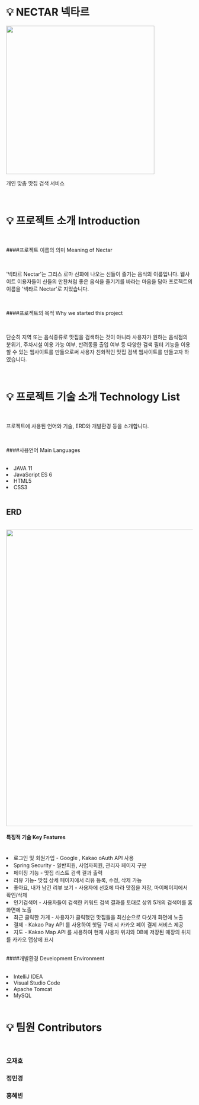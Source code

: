 # 💡 NECTAR 넥타르

<img src="https://user-images.githubusercontent.com/121703704/231820636-ee5eb48a-4b49-4843-ba23-fc1d0aea92a2.png" width=400px>

<br>

개인 맞춤 맛집 검색 서비스

<br>

# 💡 프로젝트 소개 Introduction

<br>

 ####프로젝트 이름의 의미 Meaning of Nectar

<br>

'넥타르 Nectar'는 그리스 로마 신화에 나오는 신들이 즐기는 음식의 이름입니다. 웹사이트 이용자들이 신들의 만찬처럼 좋은 음식을 즐기기를 바라는 마음을 담아 프로젝트의 이름을 '넥타르 Nectar'로 지었습니다.

<br>

 ####프로젝트의 목적 Why we started this project

<br>

단순히 지역 또는 음식종류로 맛집을 검색하는 것이 아니라 사용자가 원하는 음식점의 분위기, 주차시설 이용 가능 여부, 반려동물 출입 여부 등 다양한 검색 필터 기능을 이용할 수 있는 웹사이트를 만듦으로써 사용자 친화적인 맛집 검색 웹사이트를 만들고자 하였습니다.

<br>

# 💡 프로젝트 기술 소개 Technology List

<br>

프로젝트에 사용된 언어와 기술, ERD와 개발환경 등을 소개합니다.

<br>

####사용언어 Main Languages

<br>

 <li>JAVA 11</li>

 <li>JavaScript ES 6 </li>

 <li>HTML5 </li>

 <li>CSS3</li>

<br>

## ERD

<br>

<img src="https://user-images.githubusercontent.com/121703704/231819646-b84efc77-bdaa-4dc3-a756-3ca4676c909b.png" width=800px>

<br>

#### 특징적 기술 Key Features

<br>

 <li>로그인 및 회원가입 - Google , Kakao oAuth API 사용 </li>

 <li>Spring Security - 일반회원, 사업자회원, 관리자 페이지 구분</li>

<li>페이징 기능 - 맛집 리스트 검색 결과 출력</li>

 <li>리뷰 기능- 맛집 상세 페이지에서 리뷰 등록, 수정, 삭제 가능</li>

 <li>좋아요, 내가 남긴 리뷰 보기 - 사용자에 선호에 따라 맛집을 저장, 마이페이지에서 확인/삭제</li>

 <li>인기검색어 - 사용자들이 검색한 키워드 검색 결과를 토대로 상위 5개의 검색어를 홈 화면에 노출 </li>

 <li>최근 클릭한 가게 - 사용자가 클릭했던 맛집들을 최신순으로 다섯개 화면에 노출 </li>

 <li>결제 - Kakao Pay API 를 사용하여 핫딜 구매 시 카카오 페이 결제 서비스 제공 </li>

 <li>지도 - Kakao Map API 를 사용하여 현재 사용자 위치와 DB에 저장된 매장의 위치를 카카오 맵상에 표시 </li>

<br>

####개발환경 Development Environment

<br>

 <li>IntelliJ IDEA</li>

 <li>Visual Studio Code</li>

 <li>Apache Tomcat </li>

<li>MySQL </li>

<br>

# 💡 팀원 Contributors

<br>

### 오재호

### 정민경

### 홍혜빈

<br>
